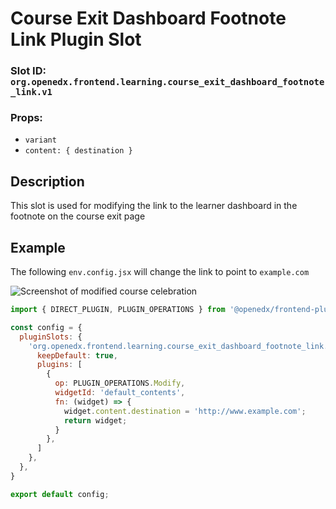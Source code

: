# Course Exit Dashboard Footnote Link Plugin Slot

### Slot ID: `org.openedx.frontend.learning.course_exit_dashboard_footnote_link.v1`
### Props:
* `variant`
* `content: { destination }`

## Description

This slot is used for modifying the link to the learner dashboard in the footnote on the course exit page

## Example

The following `env.config.jsx` will change the link to point to `example.com` 

![Screenshot of modified course celebration](./screenshot_custom.png)

```js
import { DIRECT_PLUGIN, PLUGIN_OPERATIONS } from '@openedx/frontend-plugin-framework';

const config = {
  pluginSlots: {
    'org.openedx.frontend.learning.course_exit_dashboard_footnote_link.v1': {
      keepDefault: true,
      plugins: [
        {
          op: PLUGIN_OPERATIONS.Modify,
          widgetId: 'default_contents',
          fn: (widget) => {
            widget.content.destination = 'http://www.example.com';
            return widget;
          }
        },
      ]
    },
  },
}

export default config;
```
